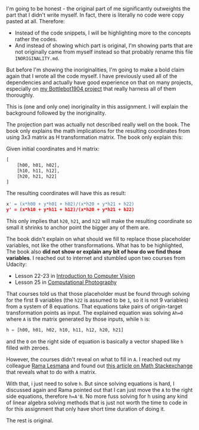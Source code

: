 I'm going to be honest - the original part of me significantly outweights the part that I didn't write myself. In fact, there is literally no code were copy pasted at all. Therefore:

- Instead of the code snippets, I will be highlighting more to the concepts rather the codes.
- And instead of showing which part is original, I'm showing parts that are not originally came from myself instead so that probably rename this file `INORIGINALITY.md`.

But before I'm showing the inoriginalities, I'm going to make a bold claim again that I wrote all the code myself. I have previously used all of the dependencies and actually have good experience on that on many projects, especially on [my Bottlebot1904 project](https://github.com/parampaa2/bottlebot1904) that really harness all of them thoroughly.

This is (one and only one) inoriginality in this assignment. I will explain the background followed by the inoriginality.

The projection part was actually not described really well on the book. The book only explains the math implications for the resulting coordinates from using 3x3 matrix as H transformation matrix. The book only explain this:

Given initial coordinates and H matrix:
```python
[
    [h00, h01, h02],
    [h10, h11, h12],
    [h20, h21, h22]
]
```
The resulting coordinates will have this as result:
```python
x' = (x*h00 + y*h01 + h02)/(x*h20 + y*h21 + h22)
y' = (x*h10 + y*h11 + h12)/(x*h20 + y*h21 + h22)
```
This only implies that `h20`, `h21`, and `h22` will make the resulting coordinate so small it shrinks to anchor point the bigger any of them are.

The book didn't explain on what should we fill to replace those placeholder variables, not like the other transformations. What has to be highlighted, The book also **did not show or explain any bit of how do we find those variables**. I reached out to internet and stumbled upon two courses from Udacity:

- Lesson 22-23 in [Introduction to Computer Vision](https://www.udacity.com/course/introduction-to-computer-vision--ud810)
- Lesson 25 in [Computational Photography](https://www.udacity.com/course/computational-photography--ud955)

That courses told us that those placeholder must be found through solving for the first 8 variables (the `h22` is assumed to be `1`, so it is not 9 variables) from a system of 8 equations. That equations take pairs of origin-target transformation points as input. The explained equation was solving `Ah=0` where `A` is the matrix generated by those inputs, while `h` is:
```python
h = [h00, h01, h02, h10, h11, h12, h20, h21]
```
and the `0` on the right side of equation is basically a vector shaped like `h` filled with zeroes. 

However, the courses didn't reveal on what to fill in `A`. I reached out my colleague [Rama Lesmana](https://github.com/Romeless) and found out [this article on Math Stackexchange](https://math.stackexchange.com/questions/494238/how-to-compute-homography-matrix-h-from-corresponding-points-2d-2d-planar-homog) that reveals what to do with `A` matrix.

With that, i just need to solve `h`. But since solving equations is hard, I discussed again and Rama pointed out that I can just move the `A` to the right side equations, therefore `h=A'B`. No more fuss solving for h using any kind of linear algebra solving methods that is just not worth the time to code in for this assignment that only have short time duration of doing it.

The rest is original.